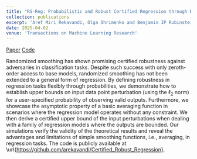 ```yaml
---
title: "RS-Reg: Probabilistic and Robust Certified Regression through Randomized Smoothing"
collection: publications
excerpt: 'Aref Miri Rekavandi, Olga Ohrimenko and Benjamin IP Rubinstein'
date: 2025-04-02
venue: 'Transactions on Machine Learning Research'
---
```

[Paper](https://openreview.net/forum?id=AcLlg4J52H) [Code](https://github.com/arekavandi/Certified_Robust_Regression)

Randomized smoothing has shown promising certified robustness against adversaries in classification tasks. Despite such success with only zeroth-order access to base models, randomized smoothing has not been extended to a general form of regression. By defining robustness in regression tasks flexibly through probabilities, we demonstrate how to establish upper bounds on input data point perturbation (using the $\ell_2$ norm) for a user-specified probability of observing valid outputs. Furthermore, we showcase the asymptotic property of a basic averaging function in scenarios where the regression model operates without any constraint. We then derive a certified upper bound of the input perturbations when dealing with a family of regression models where the outputs are bounded. Our simulations verify the validity of the theoretical results and reveal the advantages and limitations of simple smoothing functions, i.e., averaging, in regression tasks. The code is publicly available at \url{https://github.com/arekavandi/Certified_Robust_Regression}.


